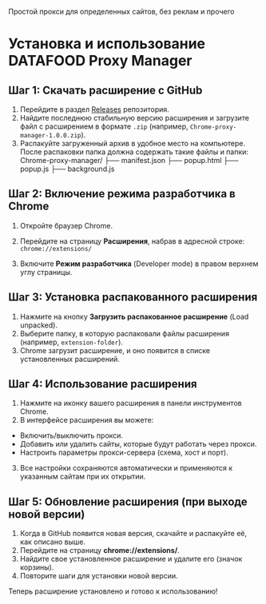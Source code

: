 Простой прокси для определенных сайтов, без реклам и прочего


# Установка и использование DATAFOOD Proxy Manager

## Шаг 1: Скачать расширение с GitHub
1. Перейдите в раздел [Releases](https://github.com/denis660/Chrome-proxy-manager/releases) репозитория.
2. Найдите последнюю стабильную версию расширения и загрузите файл с расширением в формате `.zip` (например, `Chrome-proxy-manager-1.0.0.zip`).
3. Распакуйте загруженный архив в удобное место на компьютере. После распаковки папка должна содержать такие файлы и папки:
Chrome-proxy-manager/
├── manifest.json
├── popup.html
├── popup.js
├── background.js


## Шаг 2: Включение режима разработчика в Chrome
1. Откройте браузер Chrome.
2. Перейдите на страницу **Расширения**, набрав в адресной строке: `chrome://extensions/`

3. Включите **Режим разработчика** (Developer mode) в правом верхнем углу страницы.

## Шаг 3: Установка распакованного расширения
1. Нажмите на кнопку **Загрузить распакованное расширение** (Load unpacked).
2. Выберите папку, в которую распаковали файлы расширения (например, `extension-folder`).
3. Chrome загрузит расширение, и оно появится в списке установленных расширений.

## Шаг 4: Использование расширения
1. Нажмите на иконку вашего расширения в панели инструментов Chrome.
2. В интерфейсе расширения вы можете:
- Включить/выключить прокси.
- Добавить или удалить сайты, которые будут работать через прокси.
- Настроить параметры прокси-сервера (схема, хост и порт).
3. Все настройки сохраняются автоматически и применяются к указанным сайтам при их открытии.

## Шаг 5: Обновление расширения (при выходе новой версии)
1. Когда в GitHub появится новая версия, скачайте и распакуйте её, как описано выше.
2. Перейдите на страницу **chrome://extensions/**.
3. Найдите свое установленное расширение и удалите его (значок корзины).
4. Повторите шаги для установки новой версии.

Теперь расширение установлено и готово к использованию!
